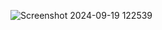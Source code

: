 ![Screenshot 2024-09-19 122539](https://github.com/user-attachments/assets/f9015754-fd3d-46f6-aeae-c489543eeb44)
